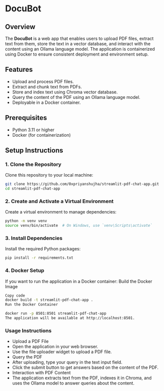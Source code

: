 # DocuBot

## Overview

The **DocuBot** is a web app that enables users to upload PDF files, extract text from them, store the text in a vector database, and interact with the content using an Ollama language model. The application is containerized using Docker to ensure consistent deployment and environment setup.

## Features

- Upload and process PDF files.
- Extract and chunk text from PDFs.
- Store and index text using Chroma vector database.
- Query the content of the PDF using an Ollama language model.
- Deployable in a Docker container.

## Prerequisites

- Python 3.11 or higher
- Docker (for containerization)

## Setup Instructions

### 1. **Clone the Repository**

Clone this repository to your local machine:

```bash
git clone https://github.com/0xpriyanshujha/streamlit-pdf-chat-app.git
cd streamlit-pdf-chat-app
```
### 2. Create and Activate a Virtual Environment
Create a virtual environment to manage dependencies:
```bash
python -m venv venv
source venv/bin/activate  # On Windows, use `venv\Scripts\activate`
```

### 3. Install Dependencies
Install the required Python packages:
```bash
pip install -r requirements.txt
```

### 4. Docker Setup
If you want to run the application in a Docker container:
Build the Docker Image
```bash
Copy code
docker build -t streamlit-pdf-chat-app .
Run the Docker Container
```

```bash
docker run -p 8501:8501 streamlit-pdf-chat-app
The application will be available at http://localhost:8501.
```

### Usage Instructions
* Upload a PDF File
* Open the application in your web browser.
* Use the file uploader widget to upload a PDF file.
* Query the PDF
* After uploading, type your query in the text input field.
* Click the submit button to get answers based on the content of the PDF.
* Interaction with PDF Content
* The application extracts text from the PDF, indexes it in Chroma, and uses the Ollama model to answer queries about the content.